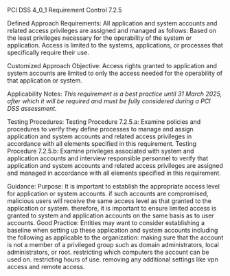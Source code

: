 PCI DSS 4_0_1 Requirement Control 7.2.5

Defined Approach Requirements:
All application and system accounts and related access privileges are assigned and managed as follows: Based on the least privileges necessary for the operability of the system or application. Access is limited to the systems, applications, or processes that specifically require their use.

Customized Approach Objective:
Access rights granted to application and system accounts are limited to only the access needed for the operability of that application or system.

Applicability Notes:
_This requirement is a best practice until 31 March_ _2025, after which it will be required and must be_ _fully considered during a PCI DSS assessment._

Testing Procedures:
Testing Procedure 7.2.5.a: Examine policies and procedures to verify they define processes to manage and assign application and system accounts and related access privileges in accordance with all elements specified in this requirement.
Testing Procedure 7.2.5.b: Examine privileges associated with system and application accounts and interview responsible personnel to verify that application and system accounts and related access privileges are assigned and managed in accordance with all elements specified in this requirement.

Guidance:
Purpose: It is important to establish the appropriate access level for application or system accounts. if such accounts are compromised, malicious users will receive the same access level as that granted to the application or system. therefore, it is important to ensure limited access is granted to system and application accounts on the same basis as to user accounts. Good Practice: Entities may want to consider establishing a baseline when setting up these application and system accounts including the following as applicable to the organization: making sure that the account is not a member of a privileged group such as domain administrators, local administrators, or root. restricting which computers the account can be used on. restricting hours of use. removing any additional settings like vpn access and remote access.